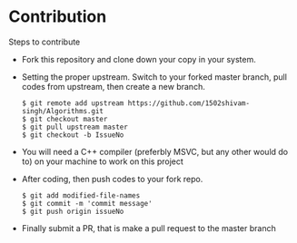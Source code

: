# Contribution

Steps to contribute

- Fork this repository and clone down your copy in your system. 

- Setting the proper upstream. Switch to your forked master branch, pull codes from upstream, then create a new branch.

      $ git remote add upstream https://github.com/1502shivam-singh/Algorithms.git
      $ git checkout master
      $ git pull upstream master
      $ git checkout -b IssueNo


- You will need a C++ compiler (preferbly MSVC, but any other would do to) on your machine to work on this project

- After coding, then push codes to your fork repo.

      $ git add modified-file-names
      $ git commit -m 'commit message'
      $ git push origin issueNo

- Finally submit a PR, that is make a pull request to the master branch
